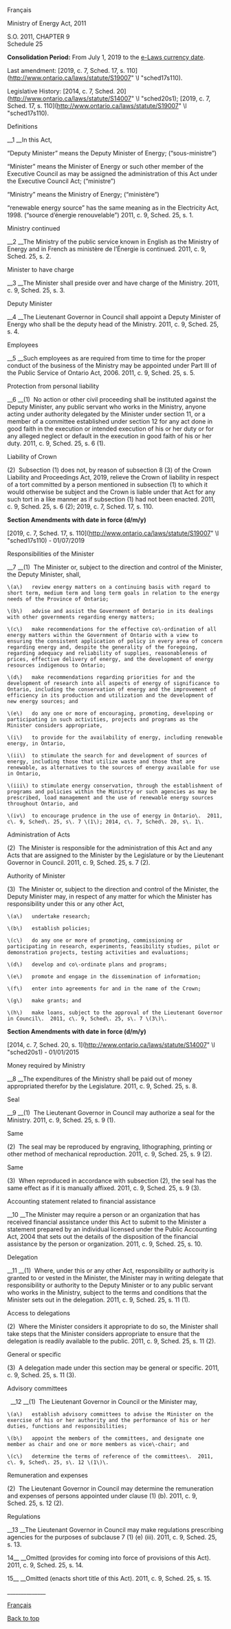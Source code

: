 [<a id="Top"></a>Français](http://www.ontario.ca/fr/lois/loi/11m09a)

Ministry of Energy Act, 2011

S\.O\. 2011, CHAPTER 9  
Schedule 25

__Consolidation Period:__  From July 1, 2019 to the [e\-Laws currency date](http://www.e-laws.gov.on.ca/navigation?file=currencyDates&lang=en)\.

Last amendment: [2019, c\. 7, Sched\. 17, s\. 110](http://www.ontario.ca/laws/statute/S19007" \l "sched17s110)\.

Legislative History: [2014, c\. 7, Sched\. 20](http://www.ontario.ca/laws/statute/S14007" \l "sched20s1); [2019, c\. 7, Sched\. 17, s\. 110](http://www.ontario.ca/laws/statute/S19007" \l "sched17s110)\.

Definitions

__1 __In this Act,

“Deputy Minister” means the Deputy Minister of Energy; \(“sous\-ministre”\)

“Minister” means the Minister of Energy or such other member of the Executive Council as may be assigned the administration of this Act under the Executive Council Act; \(“ministre”\)

“Ministry” means the Ministry of Energy; \(“ministère”\)

“renewable energy source” has the same meaning as in the Electricity Act, 1998\. \(“source d’énergie renouvelable”\)  2011, c\. 9, Sched\. 25, s\. 1\.

Ministry continued

__2 __The Ministry of the public service known in English as the Ministry of Energy and in French as ministère de l’Énergie is continued\.  2011, c\. 9, Sched\. 25, s\. 2\.

Minister to have charge

__3 __The Minister shall preside over and have charge of the Ministry\.  2011, c\. 9, Sched\. 25, s\. 3\.

Deputy Minister

__4 __The Lieutenant Governor in Council shall appoint a Deputy Minister of Energy who shall be the deputy head of the Ministry\.  2011, c\. 9, Sched\. 25, s\. 4\.

Employees

__5 __Such employees as are required from time to time for the proper conduct of the business of the Ministry may be appointed under Part III of the Public Service of Ontario Act, 2006\.  2011, c\. 9, Sched\. 25, s\. 5\.

Protection from personal liability

__6 __\(1\)  No action or other civil proceeding shall be instituted against the Deputy Minister, any public servant who works in the Ministry, anyone acting under authority delegated by the Minister under section 11, or a member of a committee established under section 12 for any act done in good faith in the execution or intended execution of his or her duty or for any alleged neglect or default in the execution in good faith of his or her duty\.  2011, c\. 9, Sched\. 25, s\. 6 \(1\)\.

Liability of Crown

\(2\)  Subsection \(1\) does not, by reason of subsection 8 \(3\) of the Crown Liability and Proceedings Act, 2019, relieve the Crown of liability in respect of a tort committed by a person mentioned in subsection \(1\) to which it would otherwise be subject and the Crown is liable under that Act for any such tort in a like manner as if subsection \(1\) had not been enacted\.  2011, c\. 9, Sched\. 25, s\. 6 \(2\); 2019, c\. 7, Sched\. 17, s\. 110\.

__Section Amendments with date in force \(d/m/y\)__

[2019, c\. 7, Sched\. 17, s\. 110](http://www.ontario.ca/laws/statute/S19007" \l "sched17s110) \- 01/07/2019

Responsibilities of the Minister

__7 __\(1\)  The Minister or, subject to the direction and control of the Minister, the Deputy Minister, shall,

	\(a\)	review energy matters on a continuing basis with regard to short term, medium term and long term goals in relation to the energy needs of the Province of Ontario;

	\(b\)	advise and assist the Government of Ontario in its dealings with other governments regarding energy matters;

	\(c\)	make recommendations for the effective co\-ordination of all energy matters within the Government of Ontario with a view to ensuring the consistent application of policy in every area of concern regarding energy and, despite the generality of the foregoing, regarding adequacy and reliability of supplies, reasonableness of prices, effective delivery of energy, and the development of energy resources indigenous to Ontario;

	\(d\)	make recommendations regarding priorities for and the development of research into all aspects of energy of significance to Ontario, including the conservation of energy and the improvement of efficiency in its production and utilization and the development of new energy sources; and

	\(e\)	do any one or more of encouraging, promoting, developing or participating in such activities, projects and programs as the Minister considers appropriate,

	\(i\)	to provide for the availability of energy, including renewable energy, in Ontario,

	\(ii\)	to stimulate the search for and development of sources of energy, including those that utilize waste and those that are renewable, as alternatives to the sources of energy available for use in Ontario,

	\(iii\)	to stimulate energy conservation, through the establishment of programs and policies within the Ministry or such agencies as may be prescribed, load management and the use of renewable energy sources throughout Ontario, and

	\(iv\)	to encourage prudence in the use of energy in Ontario\.  2011, c\. 9, Sched\. 25, s\. 7 \(1\); 2014, c\. 7, Sched\. 20, s\. 1\.

Administration of Acts

\(2\)  The Minister is responsible for the administration of this Act and any Acts that are assigned to the Minister by the Legislature or by the Lieutenant Governor in Council\.  2011, c\. 9, Sched\. 25, s\. 7 \(2\)\.

Authority of Minister

\(3\)  The Minister or, subject to the direction and control of the Minister, the Deputy Minister may, in respect of any matter for which the Minister has responsibility under this or any other Act,

	\(a\)	undertake research;

	\(b\)	establish policies;

	\(c\)	do any one or more of promoting, commissioning or participating in research, experiments, feasibility studies, pilot or demonstration projects, testing activities and evaluations;

	\(d\)	develop and co\-ordinate plans and programs;

	\(e\)	promote and engage in the dissemination of information;

	\(f\)	enter into agreements for and in the name of the Crown;

	\(g\)	make grants; and

	\(h\)	make loans, subject to the approval of the Lieutenant Governor in Council\.  2011, c\. 9, Sched\. 25, s\. 7 \(3\)\.

__Section Amendments with date in force \(d/m/y\)__

[2014, c\. 7, Sched\. 20, s\. 1](http://www.ontario.ca/laws/statute/S14007" \l "sched20s1) \- 01/01/2015

Money required by Ministry

__8 __The expenditures of the Ministry shall be paid out of money appropriated therefor by the Legislature\.  2011, c\. 9, Sched\. 25, s\. 8\.

Seal

__9 __\(1\)  The Lieutenant Governor in Council may authorize a seal for the Ministry\.  2011, c\. 9, Sched\. 25, s\. 9 \(1\)\.

Same

\(2\)  The seal may be reproduced by engraving, lithographing, printing or other method of mechanical reproduction\.  2011, c\. 9, Sched\. 25, s\. 9 \(2\)\.

Same

\(3\)  When reproduced in accordance with subsection \(2\), the seal has the same effect as if it is manually affixed\.  2011, c\. 9, Sched\. 25, s\. 9 \(3\)\.

Accounting statement related to financial assistance

__10 __The Minister may require a person or an organization that has received financial assistance under this Act to submit to the Minister a statement prepared by an individual licensed under the Public Accounting Act, 2004 that sets out the details of the disposition of the financial assistance by the person or organization\.  2011, c\. 9, Sched\. 25, s\. 10\.

Delegation

<a id="Sched110"></a>__11 __\(1\)  Where, under this or any other Act, responsibility or authority is granted to or vested in the Minister, the Minister may in writing delegate that responsibility or authority to the Deputy Minister or to any public servant who works in the Ministry, subject to the terms and conditions that the Minister sets out in the delegation\.  2011, c\. 9, Sched\. 25, s\. 11 \(1\)\.

Access to delegations

\(2\)  Where the Minister considers it appropriate to do so, the Minister shall take steps that the Minister considers appropriate to ensure that the delegation is readily available to the public\.  2011, c\. 9, Sched\. 25, s\. 11 \(2\)\.

General or specific

\(3\)  A delegation made under this section may be general or specific\.  2011, c\. 9, Sched\. 25, s\. 11 \(3\)\.

Advisory committees

  <a id="Sched111"></a>__12 __\(1\)  The Lieutenant Governor in Council or the Minister may,

	\(a\)	establish advisory committees to advise the Minister on the exercise of his or her authority and the performance of his or her duties, functions and responsibilities;

	\(b\)	appoint the members of the committees, and designate one member as chair and one or more members as vice\-chair; and

	\(c\)	determine the terms of reference of the committees\.  2011, c\. 9, Sched\. 25, s\. 12 \(1\)\.

Remuneration and expenses

\(2\)  The Lieutenant Governor in Council may determine the remuneration and expenses of persons appointed under clause \(1\) \(b\)\.  2011, c\. 9, Sched\. 25, s\. 12 \(2\)\.

Regulations

<a id="Sched112"></a>__13 __The Lieutenant Governor in Council may make regulations prescribing agencies for the purposes of subclause 7 \(1\) \(e\) \(iii\)\.  2011, c\. 9, Sched\. 25, s\. 13\.

<a id="Sched113"></a>14__ __Omitted \(provides for coming into force of provisions of this Act\)\.  2011, c\. 9, Sched\. 25, s\. 14\.

15__ __Omitted \(enacts short title of this Act\)\.  2011, c\. 9, Sched\. 25, s\. 15\.

\_\_\_\_\_\_\_\_\_\_\_\_\_\_

[Français](http://www.ontario.ca/fr/lois/loi/11m09a)

[Back to top](#Top)

